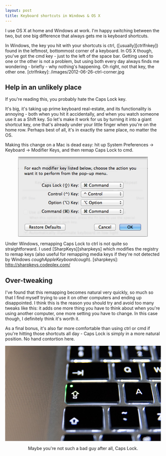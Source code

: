 ```yaml
---
layout: post
title: Keyboard shortcuts in Windows & OS X
---
```


I use OS X at home and Windows at work. I'm happy switching between the two, but one big difference that always gets me is keyboard shortcuts.

In Windows, the key you hit with your shortcuts is ctrl, ([usually][ctrlfnkey]) found in the leftmost, bottommost corner of a keyboard. In OS X though, you've got the cmd key - just to the left of the space bar.
Getting used to one or the other is not a problem, but using both every day always finds me wondering - briefly - why nothing's happening. Oh right, not that key, the other one.
[ctrlfnkey]: /images/2012-06-26-ctrl-corner.jpg


Help in an unlikely place
-------------------------
If you're reading this, you probably hate the Caps Lock key.

It's big, it's taking up prime keyboard real-estate, and its functionality is annoying - both when you hit it accidentally, and when you watch someone use it as a Shift key.
So let's make it work for us by turning it into a giant shortcut key, one that's already under your little finger when you're on the home row. Perhaps best of all, it's in exactly the same place, no matter the OS.

Making this change on a Mac is dead easy: hit up System Preferences -> Keyboard -> Modifier Keys, and then remap Caps Lock to cmd.

<img alt="Modifying Modifier Keys" src="/images/2012-06-26-osx_modifier_keys.png" style="display:block; margin-left:auto; margin-right:auto;">

Under Windows, remapping Caps Lock to ctrl is not quite so straightforward. I used [SharpKeys][sharpkeys] which modifies the registry to remap keys (also useful for remapping media keys if they're not detected by Windows *coughAppleKeyboardcough*).
[sharpkeys]: http://sharpkeys.codeplex.com/

Over-tweaking
---
I've found that this remapping becomes natural very quickly, so much so that I find myself trying to use it on other computers and ending up disappointed.
I think this is the reason you should try and avoid too many tweaks like this: it adds one more thing you have to think about when you're using another computer, one more setting you have to change. In this case though, I definitely think it's worth it.

As a final bonus, it's also far more comfortable than using ctrl or cmd if you're hitting those shortcuts all day - Caps Lock is simply in a more natural position. No hand contortion here.

<img  alt="Not such a bad guy after all" src="/images/2012-06-26-goodcaps-thumb.jpg" style="display:block; margin-left:auto; margin-right:auto;">
<center style="margin-top:15px;">Maybe you're not such a bad guy after all, Caps Lock.</center>


